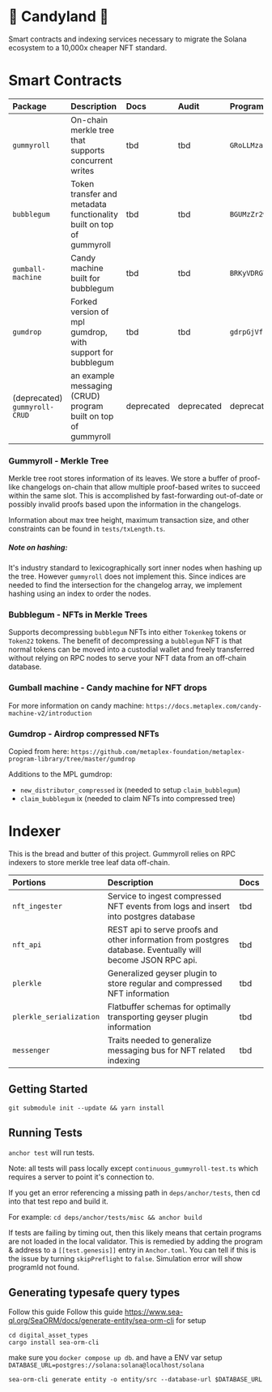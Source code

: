 # 🍬 Candyland 🍬

Smart contracts and indexing services necessary to migrate the Solana ecosystem to a 10,000x cheaper NFT standard.


# Smart Contracts

| Package | Description | Docs | Audit | Program Id |
| :-- | :-- | :--| :-- | :-- |
| `gummyroll` | On-chain merkle tree that supports concurrent writes | tbd | tbd | `GRoLLMza82AiYN7W9S9KCCtCyyPRAQP2ifBy4v4D5RMD` |
| `bubblegum` | Token transfer and metadata functionality built on top of gummyroll | tbd | tbd | `BGUMzZr2wWfD2yzrXFEWTK2HbdYhqQCP2EZoPEkZBD6o` |
| `gumball-machine` | Candy machine built for bubblegum | tbd | tbd | `BRKyVDRGT7SPBtMhjHN4PVSPVYoc3Wa3QTyuRVM4iZkt` | 
| `gumdrop` | Forked version of mpl gumdrop, with support for bubblegum | tbd | tbd | `gdrpGjVffourzkdDRrQmySw4aTHr8a3xmQzzxSwFD1a` | 
| (deprecated) `gummyroll-CRUD` | an example messaging (CRUD) program built on top of gummyroll | deprecated | deprecated | deprecated |

### Gummyroll - Merkle Tree 

Merkle tree root stores information of its leaves. 
We store a buffer of proof-like changelogs on-chain that allow multiple proof-based writes to succeed within the same slot.
This is accomplished by fast-forwarding out-of-date or possibly invalid proofs based upon the information in the changelogs.


Information about max tree height, maximum transaction size, and other constraints can be found in `tests/txLength.ts`.

##### Note on hashing:
It's industry standard to lexicographically sort inner nodes when hashing up the tree. However `gummyroll` does not implement this. Since indices are needed to find the intersection for the changelog array, we implement hashing using an index to order the nodes.

### Bubblegum - NFTs in Merkle Trees

Supports decompressing `bubblegum` NFTs into either `Tokenkeg` tokens or `Token22` tokens.
The benefit of decompressing a `bubblegum` NFT is that normal tokens can be moved into a custodial wallet and freely transferred
without relying on RPC nodes to serve your NFT data from an off-chain database.

### Gumball machine - Candy machine for NFT drops
For more information on candy machine: `https://docs.metaplex.com/candy-machine-v2/introduction`

### Gumdrop - Airdrop compressed NFTs
Copied from here: `https://github.com/metaplex-foundation/metaplex-program-library/tree/master/gumdrop`

Additions to the MPL gumdrop: 
- `new_distributor_compressed` ix (needed to setup `claim_bubblegum`)
- `claim_bubblegum` ix (needed to claim NFTs into compressed tree)

# Indexer

This is the bread and butter of this project. Gummyroll relies on RPC indexers to store merkle tree leaf data off-chain. 

| Portions | Description | Docs |
| :------- | :------- | :--- |
| `nft_ingester` | Service to ingest compressed NFT events from logs and insert into postgres database | tbd |
| `nft_api` | REST api to serve proofs and other information from postgres database. Eventually will become JSON RPC api. | tbd |
| `plerkle` | Generalized geyser plugin to store regular and compressed NFT information | tbd |
| `plerkle_serialization` | Flatbuffer schemas for optimally transporting geyser plugin information | tbd |
| `messenger` | Traits needed to generalize messaging bus for NFT related indexing | tbd |

## Getting Started

`git submodule init --update && yarn install`

## Running Tests

`anchor test` will run tests.

Note: all tests will pass locally except `continuous_gummyroll-test.ts` which requires a server to point it's connection to.

If you get an error referencing a missing path in `deps/anchor/tests`, then cd into that test repo and build it.

For example: `cd deps/anchor/tests/misc && anchor build`

If tests are failing by timing out, then this likely means that certain programs are not loaded in the local validator.
This is remedied by adding the program & address to a `[[test.genesis]]` entry in `Anchor.toml`.
You can tell if this is the issue by turning `skipPreflight` to `false`. Simulation error will show programId not found.

## Generating typesafe query types
Follow this guide Follow this guide https://www.sea-ql.org/SeaORM/docs/generate-entity/sea-orm-cli for setup
```
cd digital_asset_types
cargo install sea-orm-cli
```

make sure you `docker compose up db`. and have a ENV var setup `DATABASE_URL=postgres://solana:solana@localhost/solana`

`
sea-orm-cli generate entity -o entity/src --database-url $DATABASE_URL
`

